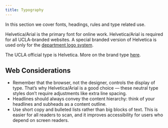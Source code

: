 ```yaml
---
title: Typography
---
```

In this section we cover fonts, headings, rules and type related use.

Helvetica/Arial is the primary font for online work. Helvetica/Arial is required for all UCLA-branded websites. A special branded version of Helvetica is used only for the [department logo system](http://brand.ucla.edu/identity/logos-and-marks).

The UCLA official type is Helvetica. More on the brand type [here](http://brand.ucla.edu/identity/typography).

## Web Considerations
* Remember that the browser, not the designer, controls the display of type. That’s why Helvetica/Arial is a good choice — these neutral type styles don’t require adjustments like extra line spacing.
* Headlines should always convey the content hierarchy: think of your headlines and subheads as a content outline.
* Use short copy and bulleted lists rather than big blocks of text. This is easier for all readers to scan, and it improves accessibility for users who depend on screen readers.
